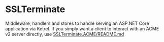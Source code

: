 # SSLTerminate

Middleware, handlers and stores to handle serving an ASP.NET Core application via Ketrel. 
If you simply want a client to interact with an ACME v2 server directly, use [SSLTerminate.ACME/README.md](SSLTerminate.ACME)

